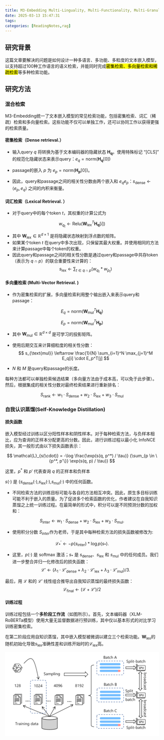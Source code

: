 ```yaml
---
title: M3-Embedding Multi-Linguality, Multi-Functionality, Multi-Granularity Text Embeddings Through Self-Knowledge Distillation
date: 2025-03-13 15:47:31
tags:
categories: [ReadingNotes,rag]
---
```


## 研究背景

这篇文章要解决的问题是如何设计一种多语言、多功能、多粒度的文本嵌入模型，以支持超过100种工作语言的语义检索，并能同时完成<mark>密集检索、多向量检索和稀疏检索</mark>等多种检索功能。

## 研究方法
### 混合检索
M3-Embedding统一了文本嵌入模型的常见检索功能，包括密集检索、词汇（稀疏）检索和多向量检索。这些功能不仅可以单独工作，还可以协同工作以获得更强的检索质量。

#### 密集检索（Dense retrieval.）
- 输入query $q$ 将转换为基于文本编码器的隐藏状态 $\mathbf{H_q}$。使用特殊标记 “[CLS]” 的规范化隐藏状态来表示query：$e_q = \text{norm}(\mathbf{H_q}[0])$
- passage的嵌入 $p$ 为 $e_p = \text{norm}(\mathbf{H_p}[0])$。

- 因此，query和passage之间的相关性分数由两个嵌入和 $e_q e_p$：$s_{\text{dense}} \leftarrow \langle e_p, e_q \rangle$ 之间的内积来衡量。



#### 词汇检索（Lexical Retrieval. ）
- 对于query中的每个token $t$，其权重的计算公式为

$$
w_{q_t} \leftarrow\text{Relu}(\mathbf{W}_{\text{lex}}^T \mathbf{H_q}[i])
$$


- 其中 $\mathbf{W}_{\text{lex}} \in \mathbb{R}^{d \times 1}$ 是将隐藏状态映射到浮点数的矩阵。
- 如果某个token $t$ 在query中多次出现，只保留其最大权重。并使用相同的方法来计算passage中每个token的权重。
- 因此query和passage之间的相关性分数是通过query和passage中共存token（表示为 $q \cap p$）的联合重要性来计算的：
$$
s_{\text{lex}} \leftarrow \sum_{t \in q \cap p}(w_{q_t} * w_{p_t})
$$

#### 多向量检索 (Multi-Vector Retrieval. )
- 作为密集检索的扩展，多向量检索利用整个输出嵌入来表示query和passage：

$$
E_q = \text{norm}(\mathbf{W}_{\text{mul}}^T \mathbf{H_q}) 
$$

$$
E_p = \text{norm}(\mathbf{W}_{\text{mul}}^T \mathbf{H_p})
$$    

- 其中 $\mathbf{W}_{\text{mul}} \in \mathbb{R}^{d \times d}$ 是可学习的投影矩阵。

- 使用后期交互来计算细粒度的相关性分数：
$$
s_{\text{mul}} \leftarrow \frac{1}{N} \sum_{i=1}^N \max_{j=1}^M E_q[i] \cdot E_p^T[j]
$$
- $N$ 和 $M$ 是query和passage的长度。



每种方法都可以单独检索候选结果（多向量方法由于成本高，可以免于此步骤）。然后，根据集成的相关性分数对最终检索结果进行重新排名：

$$
S_{\text{rank}} \leftarrow w_1 \cdot S_{\text{dense}} + w_2 \cdot S_{\text{lex}} + w_3 \cdot S_{\text{mul}}
$$


### 自我认识蒸馏(Self-Knowledge Distillation)
#### 损失函数

嵌入模型经过训练以区分阳性样本和阴性样本。对于每种检索方法，与负样本相比，应为查询的正样本分配更高的分数。因此，进行训练过程以最小化 InfoNCE 损失，其一般形式由以下损失函数表示：

$$
\mathcal{L}_{s(\cdot)} = -\log \frac{\exp(s(q, p^*) / \tau)} {\sum_{p \in \{p^*, p'\}} \exp(s(q, p) / \tau)}
$$

这里，$p^*$ 和 $p'$ 代表查询 $q$ 的正样本和负样本

$s(\cdot)$ 是 $\{s_{\text{dense}}(\cdot)$,$s_{\text{lex}}(\cdot)$,$s_{\text{mul}}(\cdot)$ 中的任何函数。

- 不同检索方法的训练目标可能与各自的方法相互冲突。因此，原生多目标训练可能不利于嵌入的质量。为了促进多个检索函数的优化，作者建议在自我知识蒸馏之上统一训练过程。在最简单的形式中，积分可以是不同预测分数的加权和：

$$
S_{\text{inter}} \leftarrow w_1 \cdot S_{\text{dense}} + w_2 \cdot S_{\text{lex}} + w_3 \cdot S_{\text{mul}}.
$$

- 使用积分分数 $S_{inter}$作为老师，于是其中每种检索方法的损失函数被修改为:

$$
\mathcal{L}^{'}_* \leftarrow -p(s_{\text{inter}}) \ast \log p(s_*).
$$
- 这里，$p(\cdot)$ 是 softmax 激活；$s_*$ 是 $s_{\text{dense}}$、$s_{\text{lex}}$ 和 $s_{\text{mul}}$ 中的任何成员。我们进一步整合并归一化修改后的损失函数：
$$
\mathcal{L}' \leftarrow \left( \lambda_1 \cdot \mathcal{L}'_{\text{dense}} + \lambda_2 \cdot \mathcal{L}'_{\text{lex}} + \lambda_3 \cdot \mathcal{L}'_{\text{mul}} \right) / 3.
$$

最后，用 $\mathcal{L}$ 和的 $\mathcal{L}'$ 线性组合推导出自我知识蒸馏的最终损失函数：
$$
\mathcal{L}_{\text{final}} \leftarrow \left( \mathcal{L} + \mathcal{L}' \right) / 2
$$


#### 训练过程

训练过程包括一个**多阶段工作流**（如图所示）。首先，文本编码器（XLM-RoBERTa模型）使用大量无监督数据进行预训练，其中仅以基本形式的对比学习训练密集检索。

在第二阶段应用自知识蒸馏，其中嵌入模型被微调以建立三个检索功能。$\mathbf{W}_{\text{lex}}$的随机初始化导致$s_{\text{lex}}$准确性差和训练开始时的$\mathcal{L}_{\text{lex}}$高。

![](/images/m3-embedding训练过程.png)